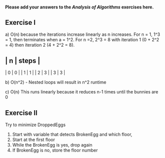 #### Please add your answers to the ***Analysis of  Algorithms*** exercises here.

## Exercise I

a) 
O(n) because the iterations increase linearly as n increases. For n = 1, 1^3 = 1, then terminates when a = 1^2. For n =2, 2^3 = 8 with iteration 1 (0 + 2^2 = 4) then iteration 2 (4 + 2^2 = 8).

| n | steps |
-------------
| 0 | 0 |
| 1 | 1 |
| 2 | 3 |
| 3 | 3 |


b)
O(n^2) - Nested loops will result in n^2 runtime


c)
O(n) This runs linearly because it reduces n-1 times until the bunnies are 0 

## Exercise II

Try to minimize DroppedEggs

1. Start with variable that detects BrokenEgg and which floor, 
2. Start at the first floor
3. While the BrokenEgg is yes, drop again
4. If BrokenEgg is no, store the floor number


